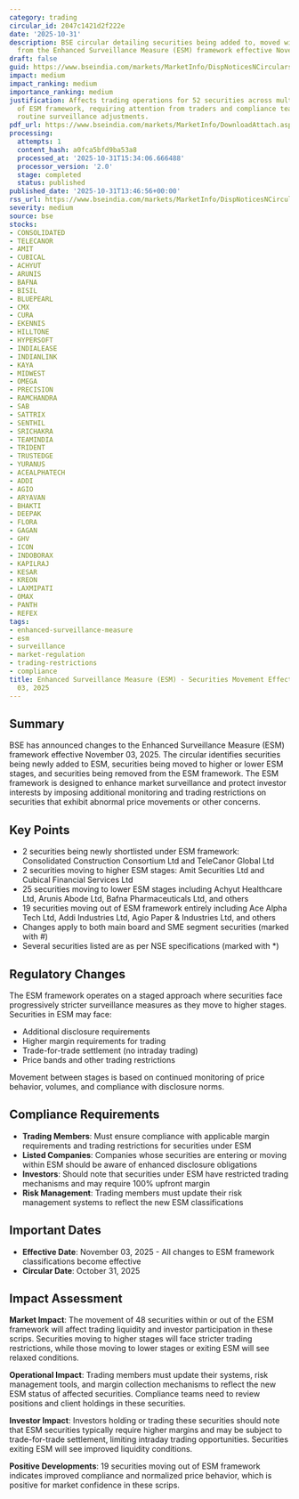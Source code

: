 ```yaml
---
category: trading
circular_id: 2047c1421d2f222e
date: '2025-10-31'
description: BSE circular detailing securities being added to, moved within, and removed
  from the Enhanced Surveillance Measure (ESM) framework effective November 03, 2025.
draft: false
guid: https://www.bseindia.com/markets/MarketInfo/DispNoticesNCirculars.aspx?Noticeid={DCBEA72C-E9A5-4A2B-906C-550F2BDF9188}&noticeno=20251031-50&dt=10/31/2025&icount=50&totcount=62&flag=0
impact: medium
impact_ranking: medium
importance_ranking: medium
justification: Affects trading operations for 52 securities across multiple stages
  of ESM framework, requiring attention from traders and compliance teams but represents
  routine surveillance adjustments.
pdf_url: https://www.bseindia.com/markets/MarketInfo/DownloadAttach.aspx?id=20251031-50&attachedId=43d0be21-8816-4e9c-8f38-958b9023e8cb
processing:
  attempts: 1
  content_hash: a0fca5bfd9ba53a8
  processed_at: '2025-10-31T15:34:06.666488'
  processor_version: '2.0'
  stage: completed
  status: published
published_date: '2025-10-31T13:46:56+00:00'
rss_url: https://www.bseindia.com/markets/MarketInfo/DispNoticesNCirculars.aspx?Noticeid={DCBEA72C-E9A5-4A2B-906C-550F2BDF9188}&noticeno=20251031-50&dt=10/31/2025&icount=50&totcount=62&flag=0
severity: medium
source: bse
stocks:
- CONSOLIDATED
- TELECANOR
- AMIT
- CUBICAL
- ACHYUT
- ARUNIS
- BAFNA
- BISIL
- BLUEPEARL
- CMX
- CURA
- EKENNIS
- HILLTONE
- HYPERSOFT
- INDIALEASE
- INDIANLINK
- KAYA
- MIDWEST
- OMEGA
- PRECISION
- RAMCHANDRA
- SAB
- SATTRIX
- SENTHIL
- SRICHAKRA
- TEAMINDIA
- TRIDENT
- TRUSTEDGE
- YURANUS
- ACEALPHATECH
- ADDI
- AGIO
- ARYAVAN
- BHAKTI
- DEEPAK
- FLORA
- GAGAN
- GHV
- ICON
- INDOBORAX
- KAPILRAJ
- KESAR
- KREON
- LAXMIPATI
- OMAX
- PANTH
- REFEX
tags:
- enhanced-surveillance-measure
- esm
- surveillance
- market-regulation
- trading-restrictions
- compliance
title: Enhanced Surveillance Measure (ESM) - Securities Movement Effective November
  03, 2025
---
```


## Summary

BSE has announced changes to the Enhanced Surveillance Measure (ESM) framework effective November 03, 2025. The circular identifies securities being newly added to ESM, securities being moved to higher or lower ESM stages, and securities being removed from the ESM framework. The ESM framework is designed to enhance market surveillance and protect investor interests by imposing additional monitoring and trading restrictions on securities that exhibit abnormal price movements or other concerns.

## Key Points

- 2 securities being newly shortlisted under ESM framework: Consolidated Construction Consortium Ltd and TeleCanor Global Ltd
- 2 securities moving to higher ESM stages: Amit Securities Ltd and Cubical Financial Services Ltd
- 25 securities moving to lower ESM stages including Achyut Healthcare Ltd, Arunis Abode Ltd, Bafna Pharmaceuticals Ltd, and others
- 19 securities moving out of ESM framework entirely including Ace Alpha Tech Ltd, Addi Industries Ltd, Agio Paper & Industries Ltd, and others
- Changes apply to both main board and SME segment securities (marked with #)
- Several securities listed are as per NSE specifications (marked with *)

## Regulatory Changes

The ESM framework operates on a staged approach where securities face progressively stricter surveillance measures as they move to higher stages. Securities in ESM may face:
- Additional disclosure requirements
- Higher margin requirements for trading
- Trade-for-trade settlement (no intraday trading)
- Price bands and other trading restrictions

Movement between stages is based on continued monitoring of price behavior, volumes, and compliance with disclosure norms.

## Compliance Requirements

- **Trading Members**: Must ensure compliance with applicable margin requirements and trading restrictions for securities under ESM
- **Listed Companies**: Companies whose securities are entering or moving within ESM should be aware of enhanced disclosure obligations
- **Investors**: Should note that securities under ESM have restricted trading mechanisms and may require 100% upfront margin
- **Risk Management**: Trading members must update their risk management systems to reflect the new ESM classifications

## Important Dates

- **Effective Date**: November 03, 2025 - All changes to ESM framework classifications become effective
- **Circular Date**: October 31, 2025

## Impact Assessment

**Market Impact**: The movement of 48 securities within or out of the ESM framework will affect trading liquidity and investor participation in these scrips. Securities moving to higher stages will face stricter trading restrictions, while those moving to lower stages or exiting ESM will see relaxed conditions.

**Operational Impact**: Trading members must update their systems, risk management tools, and margin collection mechanisms to reflect the new ESM status of affected securities. Compliance teams need to review positions and client holdings in these securities.

**Investor Impact**: Investors holding or trading these securities should note that ESM securities typically require higher margins and may be subject to trade-for-trade settlement, limiting intraday trading opportunities. Securities exiting ESM will see improved liquidity conditions.

**Positive Developments**: 19 securities moving out of ESM framework indicates improved compliance and normalized price behavior, which is positive for market confidence in these scrips.